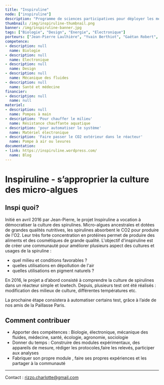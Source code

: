 ```yaml
---
title: "Inspiruline"
node: ["inspiruline"]
description: "Programme de sciences participatives pour déployer les méthodes de culture de la spiruline"
thumbnail: /img/inspiruline-thumbnail.png
banner: /img/inspiruline-banner.jpg
tags: ["Biologie", "Design", "Energie", "Electronique"]
porteurs: ["Jean-Pierre Laulhière", "Yvain Berthiot", "Gaëtan Robert", "Charlotte Rizzo", "Oriane Marignier" ]
competence:
- description: null
  name: Biologie
- description: null
  name: Electronique
- description: null
  name: Design
- description: null
  name: Mécanique des fluides
- description: null
  name: Santé et médecine
financier:
- description: null
  name: null
materiel:
- description: null
  name: Pompes à main
- description: 'Pour chauffer le milieu'
  name: Résistance chauffante aquatique
- description: 'pour automatiser le système'
  name: Matériel électronique
- description: 'Faire passer le CO2 extérieur dans le réacteur'
  name: Pompe à air ou levures
documentation:
- link: https://inspiruline.wordpress.com/
  name: Blog
---
```


# Inspiruline - s’approprier la culture des micro-algues

## Inspi quoi?
Initié en avril 2016 par Jean-Pierre, le projet Inspiruline a vocation à démocratiser la culture des spirulines. Micro-algues ancestrales et dotées de grandes qualités nutritives, les spirulines absorbent le CO2 pour produire de l'O2. Leur très forte concentration en protéines permet de produire des aliments et des cosmétiques de grande qualité. L'objectif d'inspiruline est de créer une communauté pour améliorer plusieurs aspect des cultures et usages de la spiruline :

- quel milieu et conditions favorables ?
- quelles utilisations en dépollution de l'air
- quelles utilisations en pigment naturels ?  


En 2016, le projet a d’abord consisté à comprendre la culture de spirulines dans un réacteur simple et lowtech. Depuis, plusieurs test ont été réalisés : modification des milieux de culture, différentes températures etc.

La prochaine étape consistera à automatiser certains test, grâce à l’aide de nos amis de la Paillasse Paris.  

## Comment contribuer  

- Apporter des compétences : Biologie, électronique, mécanique des fluides, médecine, santé, écologie, agronomie, sociologie
- Donner du temps : Construire des modules expérimentaux, des appareils de mesure, rédiger les protocoles,faire les relevés, participer aux analyses
- Fabriquer son propre module , faire ses propres expériences et les partager à la communauté

-------
Contact : rizzo.charlotte@gmail.com
